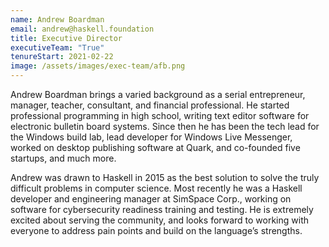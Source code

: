 ```yaml
---
name: Andrew Boardman
email: andrew@haskell.foundation
title: Executive Director
executiveTeam: "True"
tenureStart: 2021-02-22
image: /assets/images/exec-team/afb.png
---
```

Andrew Boardman brings a varied background as a serial entrepreneur, manager, teacher, consultant, and financial professional. He started professional programming in high school, writing text editor software for electronic bulletin board systems. Since then he has been the tech lead for the Windows build lab, lead developer for Windows Live Messenger, worked on desktop publishing software at Quark, and co-founded five startups, and much more.

Andrew was drawn to Haskell in 2015 as the best solution to solve the truly difficult problems in computer science. Most recently he was a Haskell developer and engineering manager at SimSpace Corp., working on software for cybersecurity readiness training and testing. He is extremely excited about serving the community, and looks forward to working with everyone to address pain points and build on the language’s strengths.
